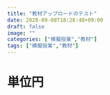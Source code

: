 ```yaml
---
title: "教材アップロードのテスト"
date: 2020-09-08T18:28:40+09:00
draft: false
image: ""
categories: ["模擬授業","教材"]
tags: ["模擬授業","教材"]
---
```


# 単位円

